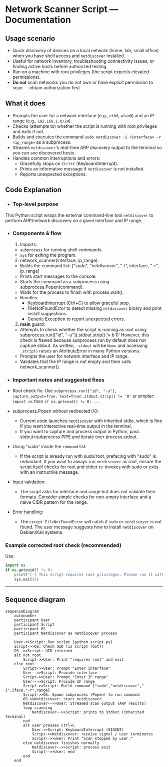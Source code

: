 # Network Scanner Script — Documentation

## Usage scenario
- Quick discovery of devices on a local network (home, lab, small office) when you have shell access and `netdiscover` installed.
- Useful for network inventory, troubleshooting connectivity issues, or finding active hosts before authorized testing.
- Run on a machine with root privileges (the script expects elevated permissions).
- **Do not** scan networks you do not own or have explicit permission to scan — obtain authorization first.

## What it does
- Prompts the user for a network interface (e.g., `eth0`, `wlan0`) and an IP range (e.g., `192.168.1.0/24`).
- Checks (attempts to) whether the script is running with root privileges and exits if not.
- Builds and executes the command `sudo netdiscover -i <interface> -r <ip_range>` as a subprocess.
- Streams `netdiscover`'s real-time ARP discovery output to the terminal so you can see discovered hosts.
- Handles common interruptions and errors:
  - Gracefully stops on `Ctrl+C` (KeyboardInterrupt).
  - Prints an informative message if `netdiscover` is not installed.
  - Reports unexpected exceptions.


## Code Explanation

- ### Top-level purpose
This Python script wraps the external command-line tool `netdiscover` to perform ARP/network discovery on a given interface and IP range.

- ### Components & flow
  1. Imports:
   - `subprocess` for running shell commands.
   - `sys` for exiting the program.

  2. network_scanner(interface, ip_range):
   - Builds the command list: ["sudo", "netdiscover", "-i", interface, "-r", ip_range]
   - Prints start messages to the console.
   - Starts the command as a subprocess using subprocess.Popen(command).
   - Waits for the process to finish with process.wait().
   - Handles:
     - KeyboardInterrupt (Ctrl+C) to allow graceful stop.
     - FileNotFoundError to detect missing `netdiscover` binary and print install suggestions.
     - Generic Exception to report unexpected errors.
  
  3. __main__ guard:
   - Attempts to check whether the script is running as root using:
       subprocess.run(["id", "-u"]).stdout.strip() != b'0'
     However, this check is flawed because subprocess.run by default does not capture stdout. As written, `.stdout` will be `None` and accessing `.strip()` raises an AttributeError in many Python versions.
   - Prompts the user for network interface and IP range.
   - Validates that the IP range is not empty and then calls network_scanner().

- ### Important notes and suggested fixes
- Root check fix:
    Use `subprocess.run(["id", "-u"], capture_output=True, text=True).stdout.strip() != '0'`
  or simpler:
    `import os` then `if os.geteuid() != 0: ...`
- subprocess.Popen without redirected I/O:
    - Current code launches `netdiscover` with inherited stdio, which is fine if you want interactive real-time output in the terminal.
    - If you want to capture and process output in Python, pass stdout=subprocess.PIPE and iterate over process.stdout.
- Using "sudo" inside the `command` list:
    - If the script is already run with sudo/root, prefacing with "sudo" is redundant. If you want to always run `netdiscover` as root, ensure the script itself checks for root and either re-invokes with sudo or exits with an instructive message.
- Input validation:
    - The script asks for interface and range but does not validate their formats. Consider simple checks for non-empty interface and a naive CIDR pattern for the range.
- Error handling:
    - The `except FileNotFoundError` will catch if `sudo` or `netdiscover` is not found. The user message suggests how to install `netdiscover` on Debian/Kali systems.

### Example corrected root check (recommended)
Use:
```python
import os
if os.geteuid() != 0:
    print("[-] This script requires root privileges. Please run it with sudo.")
    sys.exit(1)

```
---

## Sequence diagram 

```mermaid
sequenceDiagram
    autonumber
    participant User
    participant Script
    participant OS
    participant Netdiscover as netdiscover process

    User->>Script: Run script (python script.py)
    Script->>OS: Check UID (is script root?)
    OS-->>Script: UID returned
    alt not root
        Script->>User: Print "requires root" and exit
    else root
        Script->>User: Prompt "Enter interface"
        User-->>Script: Provide interface
        Script->>User: Prompt "Enter IP range"
        User-->>Script: Provide IP range
        Script->>Script: Build command ["sudo","netdiscover","-i",iface,"-r",range]
        Script->>OS: Spawn subprocess (Popen) to run command
        OS->>Netdiscover: start netdiscover
        Netdiscover-->>User: Streamed scan output (ARP results)
        loop scanning
            Netdiscover-->>Script: prints to stdout (inherited terminal)
        end
        alt user presses Ctrl+C
            User->>Script: KeyboardInterrupt (SIGINT)
            Script->>Netdiscover: receive signal / user terminates
            Script-->>User: Print "Scan stopped by user."
        else netdiscover finishes normally
            Netdiscover-->>Script: process exit
            Script-->>User: end
        end
    end
